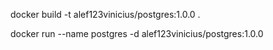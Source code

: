 docker build -t alef123vinicius/postgres:1.0.0 .

docker run --name postgres -d alef123vinicius/postgres:1.0.0